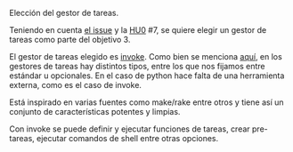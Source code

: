  Elección del gestor de tareas.

Teniendo en cuenta [el issue](https://github.com/MauronMP/PMP_IV/issues/18) y la [HU0](https://github.com/MauronMP/PMP_IV/issues/7) #7, se quiere elegir un gestor de tareas como parte del objetivo 3.

El gestor de tareas elegido es [invoke](https://www.pyinvoke.org).
Como bien se menciona [aquí](https://jj.github.io/curso-tdd/temas/gestores-tareas.html), en los gestores de tareas hay distintos tipos, entre los que nos fijamos entre estándar u opcionales. En el caso de python hace falta de una herramienta externa, como es el caso de invoke.

Está inspirado en varias fuentes como make/rake entre otros y tiene así un conjunto de características potentes y limpias.

Con invoke se puede definir y ejecutar funciones de tareas, crear pre-tareas, ejecutar comandos de shell entre otras opciones.